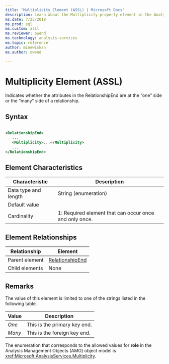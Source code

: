 ```yaml
---
title: "Multiplicity Element (ASSL) | Microsoft Docs"
description: Learn about the Multiplicity property element in the Analysis Services Scripting Language (ASSL) schema.
ms.date: 7/25/2018
ms.prod: sql
ms.custom: assl
ms.reviewer: owend
ms.technology: analysis-services
ms.topic: reference
author: minewiskan
ms.author: owend

---
```

# Multiplicity Element (ASSL)

  Indicates whether the attributes in the RelationshipEnd are at the “one” side or the “many” side of a relationship.  
  
## Syntax  
  
```xml  
  
<RelationshipEnd>  
   ...  
   <Multiplicity>...</Multiplicity>  
   ...  
</RelationshipEnd>  
```  
  
## Element Characteristics  
  
|Characteristic|Description|  
|--------------------|-----------------|  
|Data type and length|String (enumeration)|  
|Default value||  
|Cardinality|1: Required element that can occur once and only once.|  
  
## Element Relationships  
  
|Relationship|Element|  
|------------------|-------------|  
|Parent element|[RelationshipEnd](../data-type/relationshipend-data-type-assl.md)|  
|Child elements|None|  
  
## Remarks  
 The value of this element is limited to one of the strings listed in the following table.  
  
|Value|Description|  
|-----------|-----------------|  
|*One*|This is the primary key end.|  
|*Many*|This is the foreign key end.|  
  
 The enumeration that corresponds to the allowed values for **role** in the Analysis Management Objects (AMO) object model is <xref:Microsoft.AnalysisServices.Multiplicity>.  
  
  
